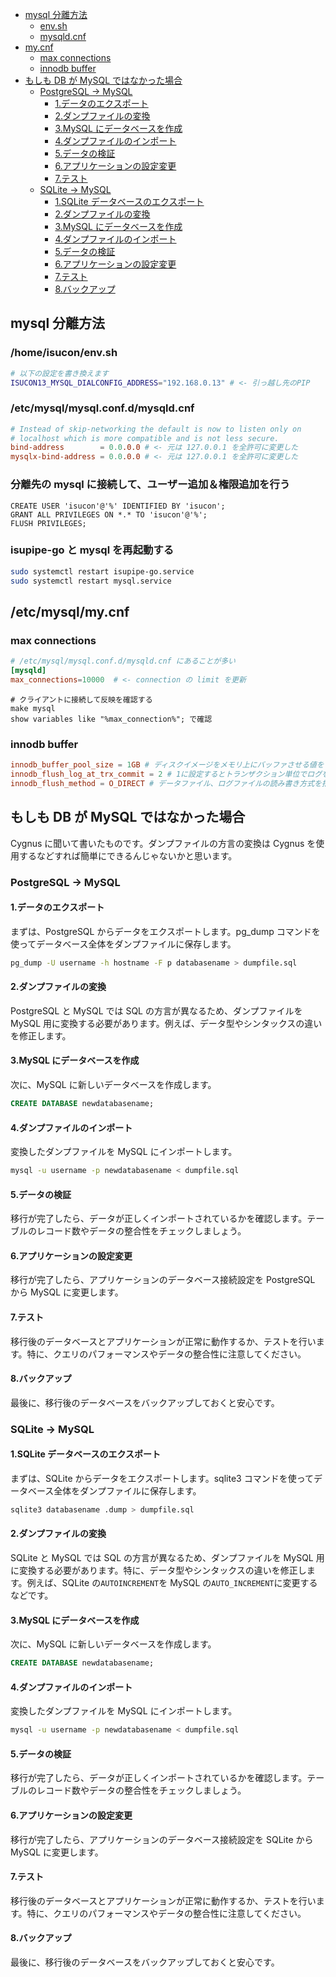 - [mysql 分離方法](#mysql-分離方法)
  - [env.sh](#/home/isucon/env.sh)
  - [mysqld.cnf](#/etc/mysql/mysql.conf.d/mysqld.cnf)
- [my.cnf](#my.cnf)
  - [max connections](#max-connections)
  - [innodb buffer](#innodb-buffer)
- [もしも DB が MySQL ではなかった場合](#もしも-DB-が-MySQL-ではなかった場合)
  - [PostgreSQL → MySQL](#PostgreSQL-→-MySQL)
    - [1.データのエクスポート](#1.データのエクスポート)
    - [2.ダンプファイルの変換](#2.ダンプファイルの変換)
    - [3.MySQL にデータベースを作成](#3.MySQL-にデータベースを作成)
    - [4.ダンプファイルのインポート](#4.ダンプファイルのインポート)
    - [5.データの検証](#5.データの検証)
    - [6.アプリケーションの設定変更](#6.アプリケーションの設定変更)
    - [7.テスト](#7.テスト)
  - [SQLite → MySQL](#SQLite-→-MySQL)
    - [1.SQLite データベースのエクスポート](#1.SQLite-データベースのエクスポート)
    - [2.ダンプファイルの変換](#2.ダンプファイルの変換)
    - [3.MySQL にデータベースを作成](#3.MySQL-にデータベースを作成)
    - [4.ダンプファイルのインポート](#4.ダンプファイルのインポート)
    - [5.データの検証](#5.データの検証)
    - [6.アプリケーションの設定変更](#6.アプリケーションの設定変更)
    - [7.テスト](#7.テスト)
    - [8.バックアップ](#8.バックアップ)

## mysql 分離方法

### /home/isucon/env.sh

```sh
# 以下の設定を書き換えます
ISUCON13_MYSQL_DIALCONFIG_ADDRESS="192.168.0.13" # <- 引っ越し先のPIP
```

### /etc/mysql/mysql.conf.d/mysqld.cnf

```conf
# Instead of skip-networking the default is now to listen only on
# localhost which is more compatible and is not less secure.
bind-address		= 0.0.0.0 # <- 元は 127.0.0.1 を全許可に変更した
mysqlx-bind-address	= 0.0.0.0 # <- 元は 127.0.0.1 を全許可に変更した
```

### 分離先の mysql に接続して、ユーザー追加＆権限追加を行う

```mysql
CREATE USER 'isucon'@'%' IDENTIFIED BY 'isucon';
GRANT ALL PRIVILEGES ON *.* TO 'isucon'@'%';
FLUSH PRIVILEGES;
```

### isupipe-go と mysql を再起動する

```sh
sudo systemctl restart isupipe-go.service
sudo systemctl restart mysql.service
```

## /etc/mysql/my.cnf

### max connections

```conf
# /etc/mysql/mysql.conf.d/mysqld.cnf にあることが多い
[mysqld]
max_connections=10000  # <- connection の limit を更新
```

```shell
# クライアントに接続して反映を確認する
make mysql
show variables like "%max_connection%"; で確認
```

### innodb buffer

```conf
innodb_buffer_pool_size = 1GB # ディスクイメージをメモリ上にバッファさせる値をきめる設定値
innodb_flush_log_at_trx_commit = 2 # 1に設定するとトランザクション単位でログを出力するが 2 を指定すると1秒間に1回ログファイルに出力するようになる
innodb_flush_method = O_DIRECT # データファイル、ログファイルの読み書き方式を指定する(実験する価値はある)
```

## もしも DB が MySQL ではなかった場合

Cygnus に聞いて書いたものです。ダンプファイルの方言の変換は Cygnus を使用するなどすれば簡単にできるんじゃないかと思います。

### PostgreSQL → MySQL

#### 1.データのエクスポート

まずは、PostgreSQL からデータをエクスポートします。pg_dump コマンドを使ってデータベース全体をダンプファイルに保存します。

```bash
pg_dump -U username -h hostname -F p databasename > dumpfile.sql
```

#### 2.ダンプファイルの変換

PostgreSQL と MySQL では SQL の方言が異なるため、ダンプファイルを MySQL 用に変換する必要があります。例えば、データ型やシンタックスの違いを修正します。

#### 3.MySQL にデータベースを作成

次に、MySQL に新しいデータベースを作成します。

```sql
CREATE DATABASE newdatabasename;
```

#### 4.ダンプファイルのインポート

変換したダンプファイルを MySQL にインポートします。

```bash
mysql -u username -p newdatabasename < dumpfile.sql
```

#### 5.データの検証

移行が完了したら、データが正しくインポートされているかを確認します。テーブルのレコード数やデータの整合性をチェックしましょう。

#### 6.アプリケーションの設定変更

移行が完了したら、アプリケーションのデータベース接続設定を PostgreSQL から MySQL に変更します。

#### 7.テスト

移行後のデータベースとアプリケーションが正常に動作するか、テストを行います。特に、クエリのパフォーマンスやデータの整合性に注意してください。

#### 8.バックアップ

最後に、移行後のデータベースをバックアップしておくと安心です。

### SQLite → MySQL

#### 1.SQLite データベースのエクスポート

まずは、SQLite からデータをエクスポートします。sqlite3 コマンドを使ってデータベース全体をダンプファイルに保存します。

```bash
sqlite3 databasename .dump > dumpfile.sql
```

#### 2.ダンプファイルの変換

SQLite と MySQL では SQL の方言が異なるため、ダンプファイルを MySQL 用に変換する必要があります。特に、データ型やシンタックスの違いを修正します。例えば、SQLite の`AUTOINCREMENT`を MySQL の`AUTO_INCREMENT`に変更するなどです。

#### 3.MySQL にデータベースを作成

次に、MySQL に新しいデータベースを作成します。

```sql
CREATE DATABASE newdatabasename;
```

#### 4.ダンプファイルのインポート

変換したダンプファイルを MySQL にインポートします。

```bash
mysql -u username -p newdatabasename < dumpfile.sql
```

#### 5.データの検証

移行が完了したら、データが正しくインポートされているかを確認します。テーブルのレコード数やデータの整合性をチェックしましょう。

#### 6.アプリケーションの設定変更

移行が完了したら、アプリケーションのデータベース接続設定を SQLite から MySQL に変更します。

#### 7.テスト

移行後のデータベースとアプリケーションが正常に動作するか、テストを行います。特に、クエリのパフォーマンスやデータの整合性に注意してください。

#### 8.バックアップ

最後に、移行後のデータベースをバックアップしておくと安心です。
